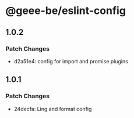 # @geee-be/eslint-config

## 1.0.2

### Patch Changes

- d2a51e4: config for import and promise plugins

## 1.0.1

### Patch Changes

- 24decfa: Ling and format config
